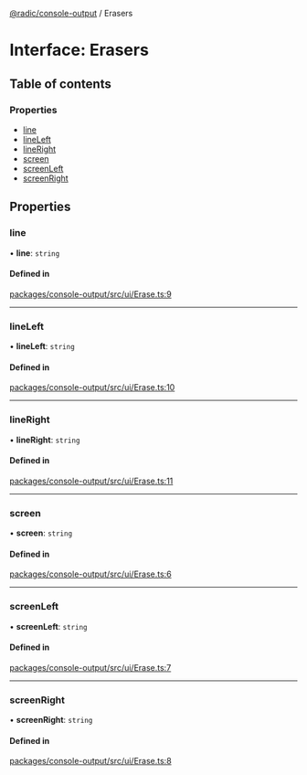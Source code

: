 [@radic/console-output](../README.md) / Erasers

# Interface: Erasers

## Table of contents

### Properties

- [line](Erasers.md#line)
- [lineLeft](Erasers.md#lineleft)
- [lineRight](Erasers.md#lineright)
- [screen](Erasers.md#screen)
- [screenLeft](Erasers.md#screenleft)
- [screenRight](Erasers.md#screenright)

## Properties

### line

• **line**: `string`

#### Defined in

[packages/console-output/src/ui/Erase.ts:9](https://github.com/robinradic/npm-console/blob/10cb77f/packages/console-output/src/ui/Erase.ts#L9)

___

### lineLeft

• **lineLeft**: `string`

#### Defined in

[packages/console-output/src/ui/Erase.ts:10](https://github.com/robinradic/npm-console/blob/10cb77f/packages/console-output/src/ui/Erase.ts#L10)

___

### lineRight

• **lineRight**: `string`

#### Defined in

[packages/console-output/src/ui/Erase.ts:11](https://github.com/robinradic/npm-console/blob/10cb77f/packages/console-output/src/ui/Erase.ts#L11)

___

### screen

• **screen**: `string`

#### Defined in

[packages/console-output/src/ui/Erase.ts:6](https://github.com/robinradic/npm-console/blob/10cb77f/packages/console-output/src/ui/Erase.ts#L6)

___

### screenLeft

• **screenLeft**: `string`

#### Defined in

[packages/console-output/src/ui/Erase.ts:7](https://github.com/robinradic/npm-console/blob/10cb77f/packages/console-output/src/ui/Erase.ts#L7)

___

### screenRight

• **screenRight**: `string`

#### Defined in

[packages/console-output/src/ui/Erase.ts:8](https://github.com/robinradic/npm-console/blob/10cb77f/packages/console-output/src/ui/Erase.ts#L8)
